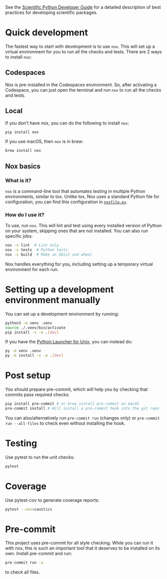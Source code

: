 See the [Scientific Python Developer Guide][spc-dev-intro] for a detailed
description of best practices for developing scientific packages.

[spc-dev-intro]: https://scientific-python-cookie.readthedocs.io/guide/intro

# Quick development

The fastest way to start with development is to use `nox`. This will set up a
virtual environment for you to run all the checks and tests. There are 2 ways to
install `nox`:

## Codespaces

Nox is pre-installed in the Codespaces environment. So, after activating a Codespace,
you can just open the terminal and run `nox` to run all the checks and tests.

## Local

If you don't have nox, you can do the following to install `nox`:

```bash
pip install nox
```

If you use macOS, then `nox` is in brew:

```bash
brew install nox
```

## Nox basics

### What is it?

`nox` is a command-line tool that automates testing in multiple Python environments,
similar to tox. Unlike tox,
Nox uses a standard Python file for configuration,
you can find this configuration in [`noxfile.py`](../noxfile.py).

### How do I use it?

To use, run `nox`. This will lint and test using every installed version of
Python on your system, skipping ones that are not installed. You can also run
specific jobs:

```bash
nox -s lint  # Lint only
nox -s tests  # Python tests
nox -s build  # Make an SDist and wheel
```

Nox handles everything for you, including setting up a temporary virtual
environment for each run.

# Setting up a development environment manually

You can set up a development environment by running:

```bash
python3 -m venv .venv
source ./.venv/bin/activate
pip install -v -e .[dev]
```

If you have the
[Python Launcher for Unix](https://github.com/brettcannon/python-launcher), you
can instead do:

```bash
py -m venv .venv
py -m install -v -e .[dev]
```

# Post setup

You should prepare pre-commit, which will help you by checking that commits pass
required checks:

```bash
pip install pre-commit # or brew install pre-commit on macOS
pre-commit install # Will install a pre-commit hook into the git repo
```

You can also/alternatively run `pre-commit run` (changes only) or
`pre-commit run --all-files` to check even without installing the hook.

# Testing

Use pytest to run the unit checks:

```bash
pytest
```

# Coverage

Use pytest-cov to generate coverage reports:

```bash
pytest --cov=caustics
```

# Pre-commit

This project uses pre-commit for all style checking. While you can run it with
nox, this is such an important tool that it deserves to be installed on its own.
Install pre-commit and run:

```bash
pre-commit run -a
```

to check all files.
